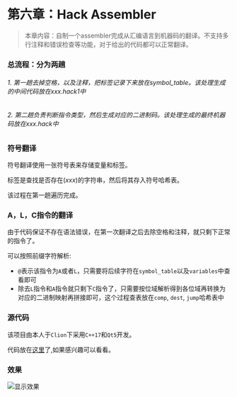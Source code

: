 # 第六章：Hack Assembler

> 本章内容：自制一个assembler完成从汇编语言到机器码的翻译。不支持多行注释和错误检查等功能，对于给出的代码都可以正常翻译。



### 总流程：分为两趟

###### 1. 第一趟去掉空格，以及注释，把标签记录下来放在symbol_table。该处理生成的中间代码放在xxx.hack1中

###### 2. 第二趟负责判断指令类型，然后生成对应的二进制码。该处理生成的最终机器码放在xxx.hack中







### 符号翻译

符号翻译使用一张符号表来存储变量和标签。

标签是查找是否存在$(xxx)$的字符串，然后将其存入符号哈希表。

该过程在第一趟遍历完成。



### A，L，C指令的翻译

由于代码保证不存在语法错误，在第一次翻译之后去除空格和注释，就只剩下正常的指令了。

可以按照前缀字符解析:

- `@`表示该指令为`A`或者`L`，只需要将后续字符在`symbol_table`以及`variables`中查看即可
- 除去`L`指令和`A`指令就只剩下`C`指令了，只需要按位域解析得到各位域再转换为对应的二进制映射再拼接即可，这个过程查表放在`comp`, `dest`, `jump`哈希表中

### 源代码

该项目由本人于`Clion`下采用`C++17`和`Qt5`开发。

代码放在[这里](https://github.com/coderhare/nand2tetris/tree/main/Documents/Code/06)了,如果感兴趣可以看看。

### 效果

![显示效果](https://github.com/coderhare/nand2tetris/blob/main/Documents/%E6%BC%94%E7%A4%BA/Kapture%202021-10-18%20at%2014.00.41.gif)

